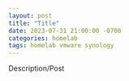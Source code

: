 ```yaml
---
layout: post
title: "Title"
date: 2023-07-31 21:00:00 -0700
categories: homelab
tags: homelab vmware synology
---
```


Description/Post